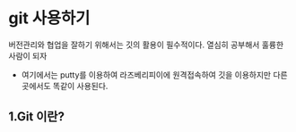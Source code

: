# git 사용하기
버전관리와 협업을 잘하기 위해서는 깃의 활용이 필수적이다. 
열심히 공부해서 훌륭한 사람이 되자
- 여기에서는 putty를 이용하여 라즈베리피이에 원격접속하여 깃을 이용하지만 다른곳에서도 똑같이 사용된다.
## 1.Git 이란?
